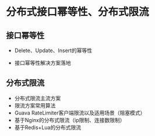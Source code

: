 # 分布式接口幂等性、分布式限流

## 接口幂等性

* Delete、Update、Insert的幂等性

* 接口幂等性解决方案落地

  

## 分布式限流

* 分布式限流主流方案
* 限流方案常用算法
* Guava RateLimiter客户端限流以及适用场景（阻塞模式）
* 基于Nginx的分布式限流（ip限制、连接数限制）
* 基于Redis+Lua的分布式限流
